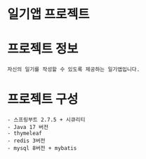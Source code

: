 # 일기앱 프로젝트

# 프로젝트 정보
    자신의 일기를 작성할 수 있도록 제공하는 일기앱입니다.

# 프로젝트 구성
    - 스프링부트 2.7.5 + 시큐리티
    - Java 17 버전
    - thymeleaf
    - redis 3버전
    - mysql 8버전 + mybatis
